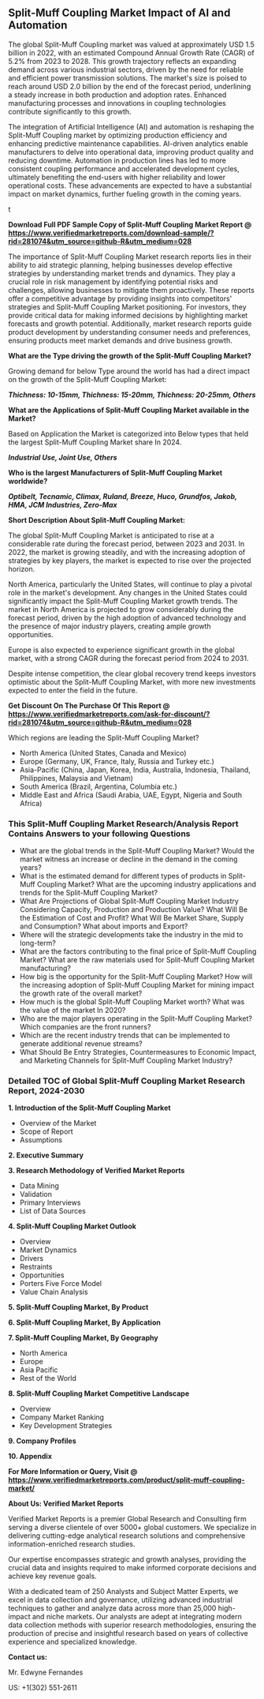 <h2>Split-Muff Coupling Market Impact of AI and Automation</h2><p>The global Split-Muff Coupling market was valued at approximately USD 1.5 billion in 2022, with an estimated Compound Annual Growth Rate (CAGR) of 5.2% from 2023 to 2028. This growth trajectory reflects an expanding demand across various industrial sectors, driven by the need for reliable and efficient power transmission solutions. The market's size is poised to reach around USD 2.0 billion by the end of the forecast period, underlining a steady increase in both production and adoption rates. Enhanced manufacturing processes and innovations in coupling technologies contribute significantly to this growth.</p><p>The integration of Artificial Intelligence (AI) and automation is reshaping the Split-Muff Coupling market by optimizing production efficiency and enhancing predictive maintenance capabilities. AI-driven analytics enable manufacturers to delve into operational data, improving product quality and reducing downtime. Automation in production lines has led to more consistent coupling performance and accelerated development cycles, ultimately benefiting the end-users with higher reliability and lower operational costs. These advancements are expected to have a substantial impact on market dynamics, further fueling growth in the coming years.</p>t</p><p id="" class=""><strong>Download Full PDF Sample Copy of Split-Muff Coupling Market Report @ <a href="https://www.verifiedmarketreports.com/download-sample/?rid=281074&utm_source=github-R&utm_medium=028" target="_blank">https://www.verifiedmarketreports.com/download-sample/?rid=281074&utm_source=github-R&utm_medium=028</a></strong></p><p>The importance of&nbsp;Split-Muff Coupling Market research reports lies in their ability to aid strategic planning, helping businesses develop effective strategies by understanding market trends and dynamics. They play a crucial role in risk management by identifying potential risks and challenges, allowing businesses to mitigate them proactively. These reports offer a competitive advantage by providing insights into competitors' strategies and Split-Muff Coupling Market positioning. For investors, they provide critical data for making informed decisions by highlighting market forecasts and growth potential. Additionally, market research reports guide product development by understanding consumer needs and preferences, ensuring products meet market demands and drive business growth.</p><p><strong>What are the&nbsp;Type driving the growth of the Split-Muff Coupling Market?</strong></p><p id="" class="">Growing demand for below Type around the world has had a direct impact on the growth of the Split-Muff Coupling Market:</p><em><strong>Thichness: 10-15mm, Thichness: 15-20mm, Thichness: 20-25mm, Others</strong></em></p><strong>What are the&nbsp;Applications&nbsp;of Split-Muff Coupling Market available in the Market?</strong></p><p id="" class="">Based on Application the Market is categorized into Below types that held the largest Split-Muff Coupling Market share In 2024.</p><em><strong>Industrial Use, Joint Use, Others</strong></em></p><strong>Who is the largest Manufacturers of Split-Muff Coupling Market worldwide?</strong></p><p><em><strong>Optibelt, Tecnamic, Climax, Ruland, Breeze, Huco, Grundfos, Jakob, HMA, JCM Industries, Zero-Max</strong></em></p><p id="" class=""><strong>Short Description About Split-Muff Coupling Market:</strong></p><p>The global Split-Muff Coupling Market is anticipated to rise at a considerable rate during the forecast period, between 2023 and 2031. In 2022, the market is growing steadily, and with the increasing adoption of strategies by key players, the market is expected to rise over the projected horizon.</p><p>North America, particularly the United States, will continue to play a pivotal role in the market's development. Any changes in the United States could significantly impact the Split-Muff Coupling Market growth trends. The market in North America is projected to grow considerably during the forecast period, driven by the high adoption of advanced technology and the presence of major industry players, creating ample growth opportunities.</p><p>Europe is also expected to experience significant growth in the global market, with a strong CAGR during the forecast period from 2024 to 2031.</p><p>Despite intense competition, the clear global recovery trend keeps investors optimistic about the Split-Muff Coupling Market, with more new investments expected to enter the field in the future.</p><p id="" class=""><strong>Get Discount On The Purchase Of This Report @ <a href="https://www.verifiedmarketreports.com/ask-for-discount/?rid=281074&utm_source=github-R&utm_medium=028" target="_blank">https://www.verifiedmarketreports.com/ask-for-discount/?rid=281074&utm_source=github-R&utm_medium=028</a></strong></p>Which regions are leading the Split-Muff Coupling Market?</p><ul><li>North America (United States, Canada and Mexico)</li><li>Europe (Germany, UK, France, Italy, Russia and Turkey etc.)</li><li>Asia-Pacific (China, Japan, Korea, India, Australia, Indonesia, Thailand, Philippines, Malaysia and Vietnam)</li><li>South America (Brazil, Argentina, Columbia etc.)</li><li>Middle East and Africa (Saudi Arabia, UAE, Egypt, Nigeria and South Africa)</li></ul><h3 id="" class="">This Split-Muff Coupling Market Research/Analysis Report Contains Answers to your following Questions</h3><ul><li>What are the global trends in the Split-Muff Coupling Market? Would the market witness an increase or decline in the demand in the coming years?</li><li>What is the estimated demand for different types of products in Split-Muff Coupling Market? What are the upcoming industry applications and trends for the Split-Muff Coupling Market?</li><li>What Are Projections of Global Split-Muff Coupling Market Industry Considering Capacity, Production and Production Value? What Will Be the Estimation of Cost and Profit? What Will Be Market Share, Supply and Consumption? What about imports and Export?</li><li>Where will the strategic developments take the industry in the mid to long-term?</li><li>What are the factors contributing to the final price of Split-Muff Coupling Market? What are the raw materials used for Split-Muff Coupling Market manufacturing?</li><li>How big is the opportunity for the Split-Muff Coupling Market? How will the increasing adoption of Split-Muff Coupling Market for mining impact the growth rate of the overall market?</li><li>How much is the global Split-Muff Coupling Market worth? What was the value of the market In 2020?</li><li>Who are the major players operating in the Split-Muff Coupling Market? Which companies are the front runners?</li><li>Which are the recent industry trends that can be implemented to generate additional revenue streams?</li><li>What Should Be Entry Strategies, Countermeasures to Economic Impact, and Marketing Channels for Split-Muff Coupling Market Industry?</li></ul><h3 id="" class="">Detailed TOC of Global Split-Muff Coupling Market Research Report, 2024-2030</h3><p id="" class=""><strong>1. Introduction of the Split-Muff Coupling Market</strong></p><ul><li>Overview of the Market</li><li>Scope of Report</li><li>Assumptions</li></ul><p id="" class=""><strong>2. Executive Summary</strong></p><p id="" class=""><strong>3. Research Methodology of Verified Market Reports</strong></p><ul><li>Data Mining</li><li>Validation</li><li>Primary Interviews</li><li>List of Data Sources</li></ul><p id="" class=""><strong>4. Split-Muff Coupling Market Outlook</strong></p><ul><li>Overview</li><li>Market Dynamics</li><li>Drivers</li><li>Restraints</li><li>Opportunities</li><li>Porters Five Force Model</li><li>Value Chain Analysis</li></ul><p id="" class=""><strong>5. Split-Muff Coupling Market, By Product</strong></p><p id="" class=""><strong>6. Split-Muff Coupling Market, By Application</strong></p><p id="" class=""><strong>7. Split-Muff Coupling Market, By Geography</strong></p><ul><li>North America</li><li>Europe</li><li>Asia Pacific</li><li>Rest of the World</li></ul><p id="" class=""><strong>8. Split-Muff Coupling Market Competitive Landscape</strong></p><ul><li>Overview</li><li>Company Market Ranking</li><li>Key Development Strategies</li></ul><p id="" class=""><strong>9. Company Profiles</strong></p><p id="" class=""><strong>10. Appendix</strong></p><p id="" class=""><strong>For More Information or Query, Visit @ <a href="https://www.verifiedmarketreports.com/product/split-muff-coupling-market/" target="_blank">https://www.verifiedmarketreports.com/product/split-muff-coupling-market/</a></strong></p><p id="" class=""><strong>About Us: Verified Market Reports</strong></p><p id="" class="">Verified Market Reports is a premier Global Research and Consulting firm serving a diverse clientele of over 5000+ global customers. We specialize in delivering cutting-edge analytical research solutions and comprehensive information-enriched research studies.</p><p id="" class="">Our expertise encompasses strategic and growth analyses, providing the crucial data and insights required to make informed corporate decisions and achieve key revenue goals.</p><p id="" class="">With a dedicated team of 250 Analysts and Subject Matter Experts, we excel in data collection and governance, utilizing advanced industrial techniques to gather and analyze data across more than 25,000 high-impact and niche markets. Our analysts are adept at integrating modern data collection methods with superior research methodologies, ensuring the production of precise and insightful research based on years of collective experience and specialized knowledge.</p><p id="" class=""><strong>Contact us:</strong></p><p id="" class="">Mr. Edwyne Fernandes</p><p id="" class="">US: +1(302) 551-2611</p>